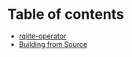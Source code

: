 # Table of contents

* [rqlite-operator](README.md)
* [Building from Source](building-from-source.md)


